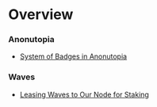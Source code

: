 # Overview

### Anonutopia

* [System of Badges in Anonutopia](anonutopia/system-of-badges-in-anonutopia.md)

### Waves

* [Leasing Waves to Our Node for Staking](waves/leasing-waves-to-our-node-for-staking.md)


